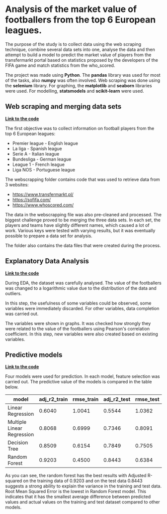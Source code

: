 # **Analysis of the market value of footballers from the top 6 European leagues.**

The purpose of the study is to collect data using the web scraping technique, combine several data sets into one, analyse the data and then attempt to build a model to predict the market value of players from the transfermarkt portal based on statistics proposed by the developers of the FIFA game and match statistics from the who_scored.


The project was made using **Python**. 
The **pandas** library was used for most of the tasks, also **numpy** was often involved.
Web scraping was done using the **selenium** library. 
For graphing, the **matplotlib** and **seaborn** libraries were used.
For modelling, **statsmodels** and **scikit-learn** were used.




## Web scraping and merging data sets

[**Link to the code**](https://github.com/AdamZ0112358/values-fifa/blob/main/webscrapping/webscrapping7.py)

The first objective was to collect information on football players from the top 6 European leagues:
- Premier league - English league
- La liga - Spanish league
- Serie A - Italian league
- Bundesliga - German league
- League 1 - French league
- Liga NOS - Portuguese league


The webscrapping folder contains code that was used to retrieve data from 3 websites:
- https://www.transfermarkt.pl/
- https://sofifa.com/
- https://www.whoscored.com/

The data in the webscrapping file was also pre-cleaned and processed. The biggest challenge proved to be merging the three data sets. In each set, the players and teams have slightly different names, which caused a lot of work. Various keys were tested with varying results, but it was eventually possible to prepare a data set for analysis.

The folder also contains the data files that were created during the process.

## Explanatory Data Analysis

[**Link to the code**](https://colab.research.google.com/drive/1dDi4OKwWJC1_9fBX0YBACgTDA-9Wxx_J?usp=sharing)

During EDA, the dataset was carefully analysed. The value of the footballers was changed to a logarithmic value due to the distribution of the data and outliers.

In this step, the usefulness of some variables could be observed, some variables were immediately discarded. For other variables, data completion was carried out.

The variables were shown in graphs. It was checked how strongly they were related to the value of the footballers using Pearson's correlation coefficient. In this step, new variables were also created based on existing variables.

## Predictive models

[**Link to the code**](https://colab.research.google.com/drive/1CNSFzgcQUZ_RpNqBXxnPQ6U4_Bf5L4K_?usp=sharing)

Four models were used for prediction. In each model, feature selection was carried out. The predictive value of the models is compared in the table below.

| model	 | adj_r2_train	 |  rmse_train	 | adj_r2_test	 | rmse_test	 |
| --- | --- | --- | --- | --- |
|	Linear Regression |	0.6040 |	1.0041 |	0.5544 |	1.0362 |
|	Multiple Linear Regression |	0.8068 |	0.6999 |	0.7346 |	0.8091 |
|	Decision Tree |	0.8509 |	0.6154 |	0.7849 |	0.7505 |
|	Random Forest |	0.9203 |	0.4500 |	0.8443 |	0.6384 |

As you can see, the random forest has the best results with Adjusted R-squared on the training data of 0.9203 and on the test data 0.8443 suggests a strong ability to explain the variance in the training and test data. 
Root Mean Squared Error is the lowest in Random Forest model. This indicates that it has the smallest average difference between predicted values and actual values on the training and test dataset compared to other models.

